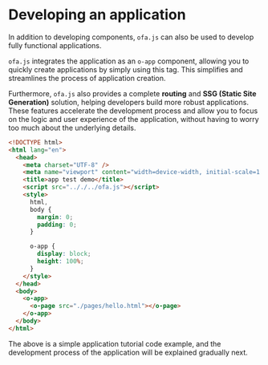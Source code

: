 # Developing an application

In addition to developing components, `ofa.js` can also be used to develop fully functional applications.

`ofa.js` integrates the application as an `o-app` component, allowing you to quickly create applications by simply using this tag. This simplifies and streamlines the process of application creation.

Furthermore, `ofa.js` also provides a complete **routing** and **SSG (Static Site Generation)** solution, helping developers build more robust applications. These features accelerate the development process and allow you to focus on the logic and user experience of the application, without having to worry too much about the underlying details.

```html
<!DOCTYPE html>
<html lang="en">
  <head>
    <meta charset="UTF-8" />
    <meta name="viewport" content="width=device-width, initial-scale=1.0" />
    <title>app test demo</title>
    <script src=".././../ofa.js"></script>
    <style>
      html,
      body {
        margin: 0;
        padding: 0;
      }

      o-app {
        display: block;
        height: 100%;
      }
    </style>
  </head>
  <body>
    <o-app>
      <o-page src="./pages/hello.html"></o-page>
    </o-app>
  </body>
</html>
```

The above is a simple application tutorial code example, and the development process of the application will be explained gradually next.

